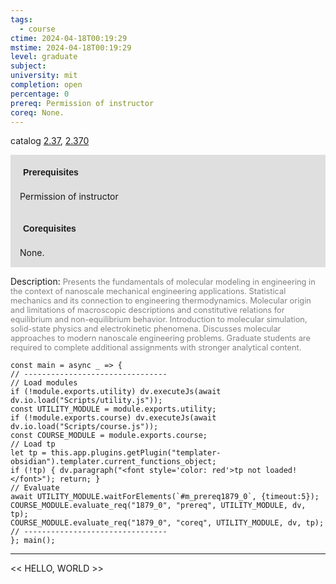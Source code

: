 ```yaml
---
tags:
  - course
ctime: 2024-04-18T00:19:29
mstime: 2024-04-18T00:19:29
level: graduate
subject: 
university: mit
completion: open
percentage: 0
prereq: Permission of instructor
coreq: None.
---
```


catalog [2.37](http://student.mit.edu/catalog/m2b.html#2.37), [2.370](http://student.mit.edu/catalog/m2b.html#2.370)

<span style="display: block; padding: 15px; background-color: rgb(100, 100, 100, 0.2);"><font id="m_prereq1879_0" style="display: block; font-family: Arial, sans-serif; font-weight: bold; padding: 5px">Prerequisites</font><br><span id="prereq1879_0">Permission of instructor</span></span>
<span style="display: block; padding: 15px; background-color: rgb(100, 100, 100, 0.2);"><font id="m_coreq1879_0" style="display: block; font-family: Arial, sans-serif; font-weight: bold; padding: 5px">Corequisites</font><br><span id="coreq1879_0">None.</span></span>

<font style="">Description:</font>
<font style="color: grey; font-size: 0.8rem;">Presents the fundamentals of molecular modeling in engineering in the context of nanoscale mechanical engineering applications. Statistical mechanics and its connection to engineering thermodynamics. Molecular origin and limitations of macroscopic descriptions and constitutive relations for equilibrium and non-equilibrium behavior. Introduction to molecular simulation, solid-state physics and electrokinetic phenomena. Discusses molecular approaches to modern nanoscale engineering problems. Graduate students are required to complete additional assignments with stronger analytical content.</font>

```dataviewjs
const main = async _ => {
// --------------------------------
// Load modules
if (!module.exports.utility) dv.executeJs(await dv.io.load("Scripts/utility.js"));
const UTILITY_MODULE = module.exports.utility;
if (!module.exports.course) dv.executeJs(await dv.io.load("Scripts/course.js"));
const COURSE_MODULE = module.exports.course;
// Load tp
let tp = this.app.plugins.getPlugin("templater-obsidian").templater.current_functions_object;
if (!tp) { dv.paragraph("<font style='color: red'>tp not loaded!</font>"); return; }
// Evaluate
await UTILITY_MODULE.waitForElements(`#m_prereq1879_0`, {timeout:5});
COURSE_MODULE.evaluate_req("1879_0", "prereq", UTILITY_MODULE, dv, tp);
COURSE_MODULE.evaluate_req("1879_0", "coreq", UTILITY_MODULE, dv, tp);
// --------------------------------
}; main();
```

---

<< HELLO, WORLD >>
